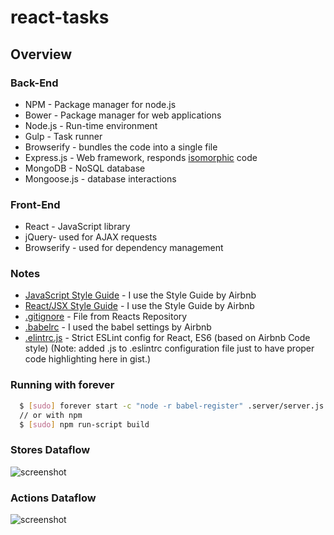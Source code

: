 # react-tasks

## Overview

### Back-End

* NPM - Package manager for node.js
* Bower - Package manager for web applications
* Node.js - Run-time environment
* Gulp - Task runner
* Browserify - bundles the code into a single file
* Express.js - Web framework, responds [isomorphic](#isomorphism) code
* MongoDB - NoSQL database
* Mongoose.js - database interactions

### Front-End
* React - JavaScript library
* jQuery- used for AJAX requests
* Browserify - used for dependency management

### Notes
* [JavaScript Style Guide](https://github.com/airbnb/javascript) - I use the Style Guide by Airbnb 
* [React/JSX Style Guide](https://github.com/airbnb/javascript/tree/master/react) - I use the Style Guide by Airbnb 
* [.gitignore](https://github.com/facebook/react/blob/master/.gitignore) - File from Reacts Repository
* [.babelrc](https://github.com/airbnb/babel-preset-airbnb) - I used the babel settings by Airbnb 
* [.elintrc.js](https://gist.github.com/nkbt/9efd4facb391edbf8048) - Strict ESLint config for React, ES6 (based on Airbnb Code style) (Note: added .js to .eslintrc configuration file just to have proper code highlighting here in gist.)

### Running with forever
``` bash
  $ [sudo] forever start -c "node -r babel-register" .server/server.js
  // or with npm
  $ [sudo] npm run-script build
```

### Stores Dataflow
![screenshot](https://raw.github.com/AllanEd/react-tasks/master/help/dataflow-stores.jpg)

### Actions Dataflow
![screenshot](https://raw.github.com/AllanEd/react-tasks/master/help/dataflow-actions.jpg)
